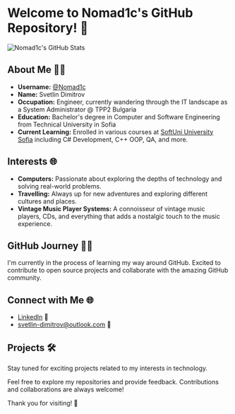 # Welcome to Nomad1c's GitHub Repository! 🚀

![Nomad1c's GitHub Stats](https://github-readme-stats.vercel.app/api?username=Nomad1c&show_icons=true&theme=radical)

## About Me 🧑‍💻

- **Username:** [@Nomad1c](https://github.com/Nomad1c)
- **Name:** Svetlin Dimitrov
- **Occupation:** Engineer, currently wandering through the IT landscape as a System Administrator @ TPP2 Bulgaria
- **Education:** Bachelor's degree in Computer and Software Engineering from Technical University in Sofia
- **Current Learning:** Enrolled in various courses at [SoftUni University Sofia](https://softuni.bg/) including C# Development, C++ OOP, QA, and more.

## Interests 🌐

- **Computers:** Passionate about exploring the depths of technology and solving real-world problems.
- **Travelling:** Always up for new adventures and exploring different cultures and places.
- **Vintage Music Player Systems:** A connoisseur of vintage music players, CDs, and everything that adds a nostalgic touch to the music experience.

## GitHub Journey 🚶‍♂️

I'm currently in the process of learning my way around GitHub. Excited to contribute to open source projects and collaborate with the amazing GitHub community.

## Connect with Me 🌐

- [LinkedIn]((https://www.linkedin.com/in/sv-dimitrov/)) 💼
- [svеtlin-dimitrov@outlook.com](mailto:svеtlin-dimitrov@outlook.com) 📧

## Projects 🛠️

Stay tuned for exciting projects related to my interests in technology.

Feel free to explore my repositories and provide feedback. Contributions and collaborations are always welcome!

Thank you for visiting! 🎉
